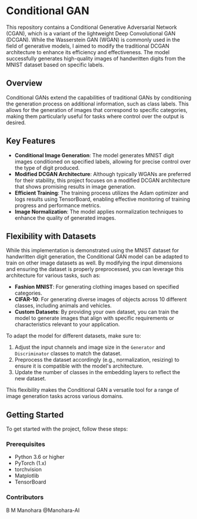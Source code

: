 # Conditional GAN

This repository contains a Conditional Generative Adversarial Network (CGAN), which is a variant of the lightweight Deep Convolutional GAN (DCGAN). While the Wasserstein GAN (WGAN) is commonly used in the field of generative models, I aimed to modify the traditional DCGAN architecture to enhance its efficiency and effectiveness. The model successfully generates high-quality images of handwritten digits from the MNIST dataset based on specific labels.

## Overview

Conditional GANs extend the capabilities of traditional GANs by conditioning the generation process on additional information, such as class labels. This allows for the generation of images that correspond to specific categories, making them particularly useful for tasks where control over the output is desired.

## Key Features

- **Conditional Image Generation**: The model generates MNIST digit images conditioned on specified labels, allowing for precise control over the type of digit produced.
- **Modified DCGAN Architecture**: Although typically WGANs are preferred for their stability, this project focuses on a modified DCGAN architecture that shows promising results in image generation.
- **Efficient Training**: The training process utilizes the Adam optimizer and logs results using TensorBoard, enabling effective monitoring of training progress and performance metrics.
- **Image Normalization**: The model applies normalization techniques to enhance the quality of generated images.


## Flexibility with Datasets

While this implementation is demonstrated using the MNIST dataset for handwritten digit generation, the Conditional GAN model can be adapted to train on other image datasets as well. By modifying the input dimensions and ensuring the dataset is properly preprocessed, you can leverage this architecture for various tasks, such as:

- **Fashion MNIST**: For generating clothing images based on specified categories.
- **CIFAR-10**: For generating diverse images of objects across 10 different classes, including animals and vehicles.
- **Custom Datasets**: By providing your own dataset, you can train the model to generate images that align with specific requirements or characteristics relevant to your application.

To adapt the model for different datasets, make sure to:

1. Adjust the input channels and image size in the `Generator` and `Discriminator` classes to match the dataset.
2. Preprocess the dataset accordingly (e.g., normalization, resizing) to ensure it is compatible with the model's architecture.
3. Update the number of classes in the embedding layers to reflect the new dataset.

This flexibility makes the Conditional GAN a versatile tool for a range of image generation tasks across various domains.


## Getting Started

To get started with the project, follow these steps:

### Prerequisites

- Python 3.6 or higher
- PyTorch (1.x)
- torchvision
- Matplotlib
- TensorBoard

### Contributors

B M Manohara @Manohara-AI
